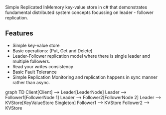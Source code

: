 ﻿Simple Replicated InMemory key-value store in c# that demonstrates fundamental distributed system concepts focussing on leader - follower replication.


## Features
- Simple key-value store
- Basic operations: (Put, Get and Delete)
- Leader-Follower replication model where there is single leader and multiple followers.
- Read your writes consistency
- Basic Fault Tolerance
- Simple Replication Monitoring and replication happens in sync manner rather than async.


graph TD
    Client[Client] --> Leader[LeaderNode]
    Leader --> Follower1[FollowerNode 1]
    Leader --> Follower2[FollowerNode 2]
    Leader --> KVStore[KeyValueStore Singleton]
    Follower1 --> KVStore
    Follower2 --> KVStore






